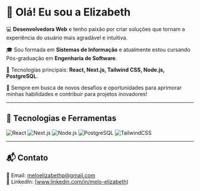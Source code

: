 # 👋 Olá! Eu sou a Elizabeth

💻 **Desenvolvedora Web** e tenho paixão por criar soluções que tornam a experiência do usuário mais agradável e intuitiva.

🎓  Sou formada em **Sistemas de Informação** e atualmente estou cursando Pós-graduação em **Engenharia de Software**.

📌 Tecnologias principais: **React, Next.js, Tailwind CSS, Node.js, PostgreSQL**.  

🚀 Sempre em busca de novos desafios e oportunidades para aprimorar minhas habilidades e contribuir para projetos inovadores!

---

## 🚀 **Tecnologias e Ferramentas**
![React](https://img.shields.io/badge/React-20232A?style=for-the-badge&logo=react&logoColor=61DAFB)
![Next.js](https://img.shields.io/badge/Next.js-000000?style=for-the-badge&logo=next.js&logoColor=white)
![Node.js](https://img.shields.io/badge/Node.js-43853D?style=for-the-badge&logo=node.js&logoColor=white)
![PostgreSQL](https://img.shields.io/badge/PostgreSQL-316192?style=for-the-badge&logo=postgresql&logoColor=white)
![TailwindCSS](https://img.shields.io/badge/TailwindCSS-38B2AC?style=for-the-badge&logo=tailwind-css&logoColor=white)

---
<!--
## 📂 **Projetos Destacados**
🔹 [**Painel Escolar**](https://github.com/elizabethmp82/painel-escolar-admin) → Sistema de gestão escolar para professores e alunos.  
🔹 [**Dashboard Financeiro**](https://github.com/elizabethmp82/dashboard-financeiro) → Aplicação para controle de receitas e despesas com gráficos interativos.  
🔹 [**Landing Page Profissional**](https://github.com/elizabethmp82/landing-page) → Portfólio pessoal utilizando Next.js e Tailwind CSS.  

📌 **Veja todos os meus projetos no meu [GitHub](https://github.com/elizabethmp82)**  

---

## 📊 **GitHub Stats**
![Elizabeth's GitHub stats](https://github-readme-stats.vercel.app/api?username=elizabethmp82&show_icons=true&theme=radical)
![Top Langs](https://github-readme-stats.vercel.app/api/top-langs/?username=elizabethmp82&layout=compact&theme=radical)

---
-->
## 📬 **Contato**
📧 Email: meloelizabethp@gmail.com  
💼 LinkedIn: [www.linkedin.com/in/melo-elizabeth)  
<!--🌎 Portfólio: [seuportfólio.com](#)  -->

